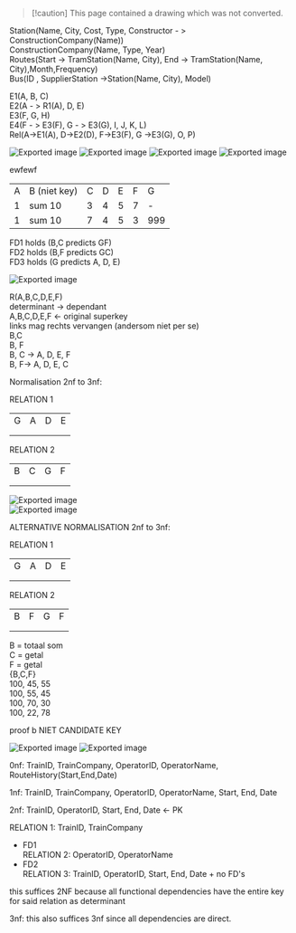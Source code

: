 > [!caution] This page contained a drawing which was not converted.   

Station(Name, City, Cost, Type, Constructor - > ConstructionCompany(Name))  
ConstructionCompany(Name, Type, Year)  
Routes(Start -> TramStation(Name, City), End -> TramStation(Name, City),Month,Frequency)  
Bus(ID , SupplierStation ->Station(Name, City), Model)
   

E1(A, B, C)  
E2(A - > R1(A), D, E)  
E3(F, G, H)  
E4(F - > E3(F), G - > E3(G), I, J, K, L)  
Rel(A->E1(A), D->E2(D), F->E3(F), G ->E3(G), O, P)

![Exported image](../../../attachments/Exported%20image%2020241209225243-0.png) ![Exported image](../../../attachments/Exported%20image%2020241209225243-1.png)                                          ![Exported image](../../../attachments/Exported%20image%2020241209225244-2.png)           ![Exported image](../../../attachments/Exported%20image%2020241209225244-3.png)                 

ewfewf

|   |   |   |   |   |   |   |
|---|---|---|---|---|---|---|
|A|B (niet key)|C|D|E|F|G|
|1|sum 10|3|4|5|7|-|
|1|sum 10|7|4|5|3|999|

FD1 holds (B,C predicts GF)  
FD2 holds (B,F predicts GC)  
FD3 holds (G predicts A, D, E)

![Exported image](../../../attachments/Exported%20image%2020241209225245-4.png)       

R(A,B,C,D,E,F)  
determinant -> dependant  
A,B,C,D,E,F <- original superkey  
links mag rechts vervangen (andersom niet per se)  
B,C  
B, F  
B, C -> A, D, E, F  
B, F-> A, D, E, C

Normalisation 2nf to 3nf:
 
RELATION 1

|   |   |   |   |
|---|---|---|---|
|G|A|D|E|
|||||
|||||
 
RELATION 2

|   |   |   |   |
|---|---|---|---|
|B|C|G|F|
|||||
|||||
 ![Exported image](../../../attachments/Exported%20image%2020241209225245-5.png)  
![Exported image](../../../attachments/Exported%20image%2020241209225249-6.png)

ALTERNATIVE NORMALISATION 2nf to 3nf:
 
RELATION 1

|   |   |   |   |
|---|---|---|---|
|G|A|D|E|
|||||
|||||
 
RELATION 2

|   |   |   |   |
|---|---|---|---|
|B|F|G|F|
|||||
|||||

B = totaal som  
C = getal  
F = getal  
{B,C,F}  
100, 45, 55  
100, 55, 45  
100, 70, 30  
100, 22, 78
 
proof b NIET CANDIDATE KEY

![Exported image](../../../attachments/Exported%20image%2020241209225250-7.png) ![Exported image](../../../attachments/Exported%20image%2020241209225250-8.png)

0nf: TrainID, TrainCompany, OperatorID, OperatorName, RouteHistory(Start,End,Date)
 
1nf: TrainID, TrainCompany, OperatorID, OperatorName, Start, End, Date
 
2nf: TrainID, OperatorID, Start, End, Date <- PK
   

RELATION 1: TrainID, TrainCompany  
+ FD1  
RELATION 2: OperatorID, OperatorName  
+ FD2  
RELATION 3: TrainID, OperatorID, Start, End, Date + no FD's
 
this suffices 2NF because all functional dependencies have the entire key for said relation as determinant
 
3nf: this also suffices 3nf since all dependencies are direct.